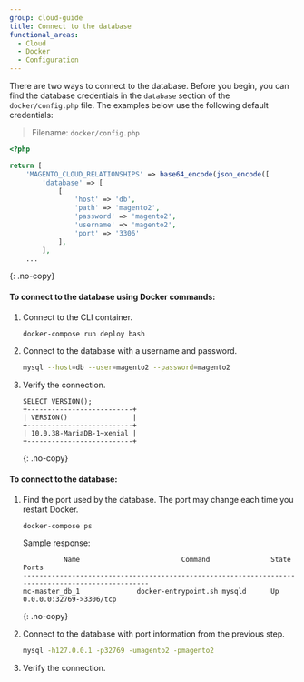 ```yaml
---
group: cloud-guide
title: Connect to the database
functional_areas:
  - Cloud
  - Docker
  - Configuration
---
```


There are two ways to connect to the database. Before you begin, you can find the database credentials in the `database` section of the `docker/config.php` file. The examples below use the following default credentials:

> Filename: `docker/config.php`

```php
<?php

return [
    'MAGENTO_CLOUD_RELATIONSHIPS' => base64_encode(json_encode([
        'database' => [
            [
                'host' => 'db',
                'path' => 'magento2',
                'password' => 'magento2',
                'username' => 'magento2',
                'port' => '3306'
            ],
        ],
    ...
```
{: .no-copy}

#### To connect to the database using Docker commands:

1.  Connect to the CLI container.

    ```bash
    docker-compose run deploy bash
    ```

1.  Connect to the database with a username and password.

    ```bash
    mysql --host=db --user=magento2 --password=magento2
    ```

1.  Verify the connection.

    ```mysql
    SELECT VERSION();
    +--------------------------+
    | VERSION()                |
    +--------------------------+
    | 10.0.38-MariaDB-1~xenial |
    +--------------------------+
    ```
    {: .no-copy}

#### To connect to the database:

1.  Find the port used by the database. The port may change each time you restart Docker.

    ```bash
    docker-compose ps
    ```

    Sample response:

    ```terminal
              Name                         Command               State               Ports            
    --------------------------------------------------------------------------------------------------
    mc-master_db_1              docker-entrypoint.sh mysqld      Up       0.0.0.0:32769->3306/tcp   
    ```
    {: .no-copy}

1.  Connect to the database with port information from the previous step.

    ```bash
    mysql -h127.0.0.1 -p32769 -umagento2 -pmagento2
    ```

1.  Verify the connection.